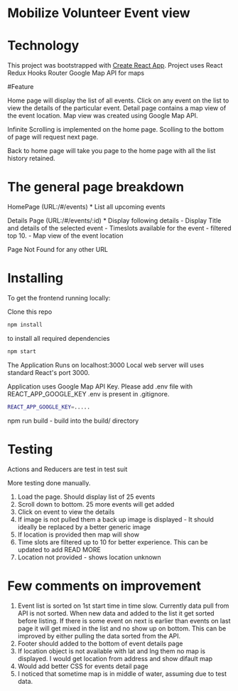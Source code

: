 # Mobilize Volunteer Event view 

# Technology 
This project was bootstrapped with [Create React App](https://github.com/facebook/create-react-app).
Project uses 
    React
    Redux
    Hooks
    Router
    Google Map API for maps 

#Feature

 Home page will display the list of all events. 
Click on any event on the list to view the details of the particular event. 
Detail page contains a map view of the event location. Map view was created using Google Map API. 

Infinite Scrolling is implemented on the home page. Scolling to the bottom of page will request next page. 

Back to home page will take you page to the home page with all the list history retained. 

# The general page breakdown 
HomePage (URL:/#/events) 
    * List all upcoming events

Details Page (URL:/#/events/:id)
    * Display following details
        - Display Title and details of the selected event
        - Timeslots available for the event - filtered top 10. 
        - Map view of the event location

Page Not Found for any other URL 

# Installing
To get the frontend running locally:

Clone this repo
```bash
npm install  
```
to install all required dependencies 
```bash
npm start
``` 

The Application Runs on localhost:3000
Local web server will uses standard React's port 3000. 

Application uses Google Map API Key. 
Please add .env file with REACT_APP_GOOGLE_KEY .env is present in .gitignore. 

```bash
REACT_APP_GOOGLE_KEY=.....
```



npm run build - build into the build/ directory

# Testing 
Actions and Reducers are test in test suit

More testing done manually. 
1. Load the page. Should display list of 25 events
2. Scroll down to bottom. 25 more events will get added
3. Click on event to view the details
4. If image is not pulled them a back up image is displayed - It should ideally be replaced by a better generic image
5. If location is provided then map will show
6. Time slots are filtered up to 10 for better experience. This can be updated to add READ MORE 
7. Location not provided - shows location unknown

# Few comments on improvement

1. Event list is sorted on 1st start time in time slow. 
Currently data pull from API is not sorted. When new data and added to the list it get sorted before listing. 
If there is some event on next is earlier than events on last page it will get mixed in the list and no show up on bottom. 
This can be improved by either pulling the data sorted from the API.
2. Footer should added to the bottom of event details page
3. If location object is not available with lat and lng them no map is displayed. I would get location from address and show difault map
4. Would add better CSS for events detail page 
5. I noticed that sometime map is in middle of water, assuming due to test data. 







